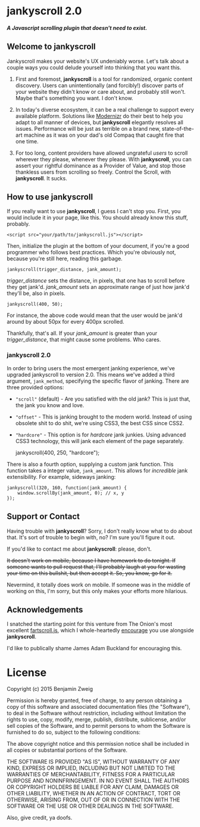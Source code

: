 # jankyscroll 2.0

##### A Javascript scrolling plugin that doesn't need to exist.




## [<span class="octicon octicon-link"></span>](#welcome-to-github-pages)Welcome to **jankyscroll**

Jankyscroll makes your website's UX undeniably worse. Let's talk about a couple ways you could delude yourself into thinking that you want this.

1.  First and foremost, **jankyscroll** is a tool for randomized, organic content discovery. Users can unintentionally (and forcibly!) discover parts of your website they didn't know or care about, and probably still won't. Maybe that's something you want. I don't know.

2.  In today's diverse ecosystem, it can be a real challenge to support every available platform. Solutions like [Modernizr](http://modernizr.com/) do their best to help you adapt to all manner of devices, but **jankyscroll** elegantly resolves all issues. Performance will be just as terrible on a brand new, state-of-the-art machine as it was on your dad's old Compaq that caught fire that one time.

3.  For too long, content providers have allowed ungrateful _users_ to scroll wherever they please, whenever they please. With **jankyscroll**, you can assert your rightful dominance as a Provider of Value, and stop those thankless users from scrolling so freely. Control the Scroll, with **jankyscroll**. It sucks.

## [<span class="octicon octicon-link"></span>](#how-to)How to use **jankyscroll**

If you really want to use **jankyscroll**, I guess I can't stop you. First, you would include it in your page, like this. You should already know this stuff, probably.

    <script src="your/path/to/jankyscroll.js"></script>

Then, initialize the plugin at the bottom of your document, if you're a good programmer who follows best practices. Which you're obviously not, because you're still here, reading this garbage.

    jankyscroll(trigger_distance, jank_amount);

_trigger_distance_ sets the distance, in pixels, that one has to scroll before they get jank'd. _jank_amount_ sets an approximate range of just how jank'd they'll be, also in pixels.

    jankyscroll(400, 50);

For instance, the above code would mean that the user would be jank'd around by about 50px for every 400px scrolled.

Thankfully, that's all. If your _jank_amount_ is greater than your _trigger_distance_, that might cause some problems. Who cares.

### [<span class="octicon octicon-link"></span>](#jankyscroll-20)jankyscroll **2.0**

In order to bring users the most emergent janking experience, we've upgraded jankyscroll to version 2.0. This means we've added a third argument, `jank_method`, specifying the specific flavor of janking. There are three provided options:

* `"scroll"` (default) - Are you satisfied with the old jank? This is just that, the jank you know and love.
* `"offset"` - This is janking brought to the modern world. Instead of using obsolete shit to do shit, we're using CSS3, the best CSS since CSS2.
* `"hardcore"` - This option is for _hardcore_ jank junkies. Using advanced CSS3 technology, this will jank each element of the page separately.

    jankyscroll(400, 250, "hardcore");

There is also a fourth option, supplying a custom jank function. This function takes a integer value, `jank_amount`. This allows for _incredible_ jank extensibility. For example, sideways janking:

    jankyscroll(320, 160, function(jank_amount) {
        window.scrollBy(jank_amount, 0); // x, y
    });

## [<span class="octicon octicon-link"></span>](#support-or-contact)Support or Contact

Having trouble with **jankyscroll**? Sorry, I don't really know what to do about that. It's sort of trouble to begin with, no? I'm sure you'll figure it out.

If you'd like to contact me about **jankyscroll**: please, don't.

<del>It doesn't work on mobile, because I have homework to do tonight. If someone wants to pull request that, I'll probably laugh at you for wasting your time on this bullshit, but then accept it. So, you know, go for it.</del>

Nevermind, it totally does work on mobile. If someone was in the middle of working on this, I'm sorry, but this only makes your efforts more hilarious.

## [<span class="octicon octicon-link"></span>](#acknowledgements)Acknowledgements

I snatched the starting point for this venture from The Onion's most excellent [fartscroll.js](http://theonion.github.io/fartscroll.js/), which I whole-heartedly [encourage](http://zweig.co/jankyscroll/example.html) you use alongside **jankyscroll**.

I'd like to publically shame James Adam Buckland for encouraging this.

# License
Copyright (c) 2015 Benjamin Zweig

Permission is hereby granted, free of charge, to any person obtaining a copy of this software and associated documentation files (the "Software"), to deal in the Software without restriction, including without limitation the rights to use, copy, modify, merge, publish, distribute, sublicense, and/or sell copies of the Software, and to permit persons to whom the Software is furnished to do so, subject to the following conditions:

The above copyright notice and this permission notice shall be included in all copies or substantial portions of the Software.

THE SOFTWARE IS PROVIDED "AS IS", WITHOUT WARRANTY OF ANY KIND, EXPRESS OR IMPLIED, INCLUDING BUT NOT LIMITED TO THE WARRANTIES OF MERCHANTABILITY, FITNESS FOR A PARTICULAR PURPOSE AND NONINFRINGEMENT. IN NO EVENT SHALL THE AUTHORS OR COPYRIGHT HOLDERS BE LIABLE FOR ANY CLAIM, DAMAGES OR OTHER LIABILITY, WHETHER IN AN ACTION OF CONTRACT, TORT OR OTHERWISE, ARISING FROM, OUT OF OR IN CONNECTION WITH THE SOFTWARE OR THE USE OR OTHER DEALINGS IN THE SOFTWARE.

Also, give credit, ya doofs.
